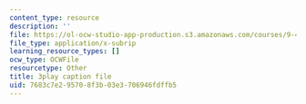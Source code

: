 ```yaml
---
content_type: resource
description: ''
file: https://ol-ocw-studio-app-production.s3.amazonaws.com/courses/9-40-introduction-to-neural-computation-spring-2018/7683c7e295708f3b03e3706946fdffb5_vQpo3rTwUjc.srt
file_type: application/x-subrip
learning_resource_types: []
ocw_type: OCWFile
resourcetype: Other
title: 3play caption file
uid: 7683c7e2-9570-8f3b-03e3-706946fdffb5
---
```

